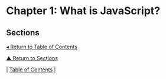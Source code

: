 # Chapter 1: What is JavaScript?

## Sections

[◂ Return to Table of Contents](../README.md)

[▲ Return to Sections](#sections)

| [Table of Contents](../README.md#table-of-contents) |
